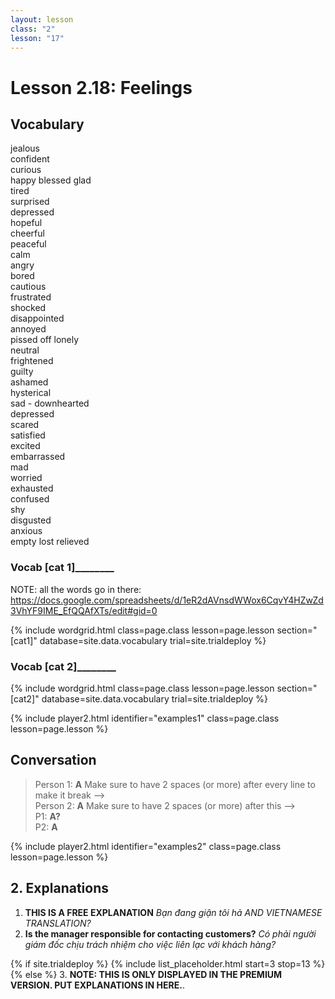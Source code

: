 ```yaml
---
layout: lesson
class: "2"
lesson: "17"
---
```



# Lesson 2.18: Feelings 


## Vocabulary 
jealous                   
confident   
curious  
happy
blessed
glad       
tired      
surprised      
depressed     
hopeful     
cheerful     
peaceful     
calm     
angry       
bored     
cautious     
frustrated     
shocked     
disappointed      
annoyed  
pissed off
lonely                                                                                       
neutral     
frightened            
guilty        
ashamed       
hysterical         
sad - downhearted     
depressed         
scared           
satisfied     
excited         
embarrassed     
mad     
worried     
exhausted     
confused     
shy        
disgusted     
anxious     
empty 
lost 
relieved



### ____Vocab [cat 1]____________ 

NOTE: all the words go in there: https://docs.google.com/spreadsheets/d/1eR2dAVnsdWWox6CqvY4HZwZd3VhYF9IME_EfQQAfXTs/edit#gid=0

{% include wordgrid.html 
		class=page.class 
		lesson=page.lesson 
		section="[cat1]"
		database=site.data.vocabulary 
		trial=site.trialdeploy %}


### ____Vocab [cat 2]____________ 

{% include wordgrid.html 
		class=page.class 
		lesson=page.lesson 
		section="[cat2]"
		database=site.data.vocabulary 
		trial=site.trialdeploy %}





{% include player2.html identifier="examples1" class=page.class lesson=page.lesson %}

## Conversation

> Person 1: **A** Make sure to have 2 spaces (or more) after every line to make it break -->   
> Person 2: **A**   Make sure to have 2 spaces (or more) after this -->   
> P1: **A?**  
> P2: **A**  



{% include player2.html identifier="examples2" class=page.class lesson=page.lesson %}
## 2. Explanations

1. **THIS IS A FREE EXPLANATION**
*Bạn đang giận tôi hả AND VIETNAMESE TRANSLATION?*  
2. **Is the manager responsible for contacting customers?**
*Có phải người giám đốc chịu trách nhiệm cho việc liên lạc với khách hàng?*


{% if site.trialdeploy %}
	{% include list_placeholder.html start=3 stop=13 %}
	{% else %}
3. **NOTE: THIS IS ONLY DISPLAYED IN THE PREMIUM VERSION. PUT EXPLANATIONS IN HERE.**.
